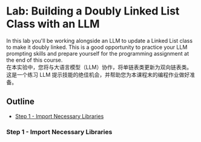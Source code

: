 # Lab: Building a Doubly Linked List Class with an LLM
In this lab you'll be working alongside an LLM to update a Linked List class to make it doubly linked. This is a good opportunity to practice your LLM prompting skills and prepare yourself for the programming assignment at the end of this course.    
在本实验中，您将与大语言模型（LLM）协作，将单链表类更新为双向链表类。这是一个练习 LLM 提示技能的绝佳机会，并帮助您为本课程末的编程作业做好准备。

## Outline

- [Step 1 - Import Necessary Libraries](#Step-1-Import-Necessary-Libraries)


### Step 1 - Import Necessary Libraries
